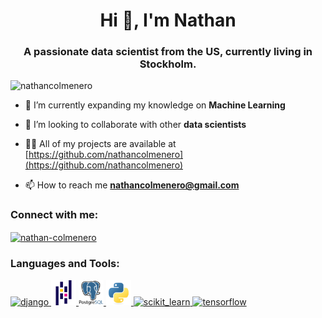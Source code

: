 <h1 align="center">Hi 👋, I'm Nathan</h1>
<h3 align="center">A passionate data scientist from the US, currently living in Stockholm.</h3>

<p align="left"> <img src="https://komarev.com/ghpvc/?username=nathancolmenero&label=Profile%20views&color=0e75b6&style=flat" alt="nathancolmenero" /> </p>

- 🌱 I’m currently expanding my knowledge on **Machine Learning**

- 👯 I’m looking to collaborate with other **data scientists**

- 👨‍💻 All of my projects are available at [https://github.com/nathancolmenero](https://github.com/nathancolmenero)

- 📫 How to reach me **nathancolmenero@gmail.com**

<h3 align="left">Connect with me:</h3>
<p align="left">
<a href="https://linkedin.com/in/nathan-colmenero" target="blank"><img align="center" src="https://raw.githubusercontent.com/rahuldkjain/github-profile-readme-generator/master/src/images/icons/Social/linked-in-alt.svg" alt="nathan-colmenero" height="30" width="40" /></a>
</p>

<h3 align="left">Languages and Tools:</h3>
<p align="left"> <a href="https://www.djangoproject.com/" target="_blank" rel="noreferrer"> <img src="https://cdn.worldvectorlogo.com/logos/django.svg" alt="django" width="40" height="40"/> </a> <a href="https://pandas.pydata.org/" target="_blank" rel="noreferrer"> <img src="https://raw.githubusercontent.com/devicons/devicon/2ae2a900d2f041da66e950e4d48052658d850630/icons/pandas/pandas-original.svg" alt="pandas" width="40" height="40"/> </a> <a href="https://www.postgresql.org" target="_blank" rel="noreferrer"> <img src="https://raw.githubusercontent.com/devicons/devicon/master/icons/postgresql/postgresql-original-wordmark.svg" alt="postgresql" width="40" height="40"/> </a> <a href="https://www.python.org" target="_blank" rel="noreferrer"> <img src="https://raw.githubusercontent.com/devicons/devicon/master/icons/python/python-original.svg" alt="python" width="40" height="40"/> </a> <a href="https://scikit-learn.org/" target="_blank" rel="noreferrer"> <img src="https://upload.wikimedia.org/wikipedia/commons/0/05/Scikit_learn_logo_small.svg" alt="scikit_learn" width="40" height="40"/> </a> <a href="https://www.tensorflow.org" target="_blank" rel="noreferrer"> <img src="https://www.vectorlogo.zone/logos/tensorflow/tensorflow-icon.svg" alt="tensorflow" width="40" height="40"/> </a> </p>
